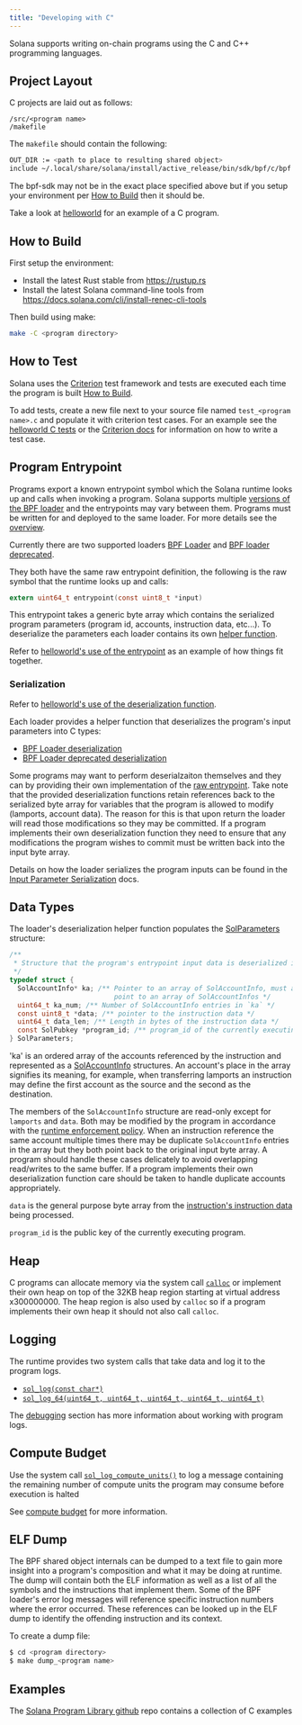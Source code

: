 ```yaml
---
title: "Developing with C"
---
```


Solana supports writing on-chain programs using the C and C++ programming
languages.

## Project Layout

C projects are laid out as follows:

```
/src/<program name>
/makefile
```

The `makefile` should contain the following:

```bash
OUT_DIR := <path to place to resulting shared object>
include ~/.local/share/solana/install/active_release/bin/sdk/bpf/c/bpf.mk
```

The bpf-sdk may not be in the exact place specified above but if you setup your
environment per [How to Build](#how-to-build) then it should be.

Take a look at
[helloworld](https://github.com/solana-labs/example-helloworld/tree/master/src/program-c)
for an example of a C program.

## How to Build

First setup the environment:

- Install the latest Rust stable from https://rustup.rs
- Install the latest Solana command-line tools from
  https://docs.solana.com/cli/install-renec-cli-tools

Then build using make:

```bash
make -C <program directory>
```

## How to Test

Solana uses the [Criterion](https://github.com/Snaipe/Criterion) test framework
and tests are executed each time the program is built [How to
Build](#how-to-build).

To add tests, create a new file next to your source file named `test_<program name>.c` and populate it with criterion test cases. For an example see the
[helloworld C
tests](https://github.com/solana-labs/example-helloworld/blob/master/src/program-c/src/helloworld/test_helloworld.c)
or the [Criterion docs](https://criterion.readthedocs.io/en/master) for
information on how to write a test case.

## Program Entrypoint

Programs export a known entrypoint symbol which the Solana runtime looks up and
calls when invoking a program. Solana supports multiple [versions of the BPF
loader](overview.md#versions) and the entrypoints may vary between them.
Programs must be written for and deployed to the same loader. For more details
see the [overview](overview#loaders).

Currently there are two supported loaders [BPF
Loader](https://github.com/solana-labs/solana/blob/7ddf10e602d2ed87a9e3737aa8c32f1db9f909d8/sdk/program/src/bpf_loader.rs#L17)
and [BPF loader
deprecated](https://github.com/solana-labs/solana/blob/7ddf10e602d2ed87a9e3737aa8c32f1db9f909d8/sdk/program/src/bpf_loader_deprecated.rs#L14).

They both have the same raw entrypoint definition, the following is the raw
symbol that the runtime looks up and calls:

```c
extern uint64_t entrypoint(const uint8_t *input)
```

This entrypoint takes a generic byte array which contains the serialized program
parameters (program id, accounts, instruction data, etc...). To deserialize the
parameters each loader contains its own [helper function](#Serialization).

Refer to [helloworld's use of the
entrypoint](https://github.com/solana-labs/example-helloworld/blob/bc0b25c0ccebeff44df9760ddb97011558b7d234/src/program-c/src/helloworld/helloworld.c#L37)
as an example of how things fit together.

### Serialization

Refer to [helloworld's use of the deserialization
function](https://github.com/solana-labs/example-helloworld/blob/bc0b25c0ccebeff44df9760ddb97011558b7d234/src/program-c/src/helloworld/helloworld.c#L43).

Each loader provides a helper function that deserializes the program's input
parameters into C types:

- [BPF Loader
  deserialization](https://github.com/solana-labs/solana/blob/d2ee9db2143859fa5dc26b15ee6da9c25cc0429c/sdk/bpf/c/inc/solana_sdk.h#L304)
- [BPF Loader deprecated
  deserialization](https://github.com/solana-labs/solana/blob/8415c22b593f164020adc7afe782e8041d756ddf/sdk/bpf/c/inc/deserialize_deprecated.h#L25)

Some programs may want to perform deserialzaiton themselves and they can by
providing their own implementation of the [raw entrypoint](#program-entrypoint).
Take note that the provided deserialization functions retain references back to
the serialized byte array for variables that the program is allowed to modify
(lamports, account data). The reason for this is that upon return the loader
will read those modifications so they may be committed. If a program implements
their own deserialization function they need to ensure that any modifications
the program wishes to commit must be written back into the input byte array.

Details on how the loader serializes the program inputs can be found in the
[Input Parameter Serialization](overview.md#input-parameter-serialization) docs.

## Data Types

The loader's deserialization helper function populates the
[SolParameters](https://github.com/solana-labs/solana/blob/8415c22b593f164020adc7afe782e8041d756ddf/sdk/bpf/c/inc/solana_sdk.h#L276)
structure:

```c
/**
 * Structure that the program's entrypoint input data is deserialized into.
 */
typedef struct {
  SolAccountInfo* ka; /** Pointer to an array of SolAccountInfo, must already
                          point to an array of SolAccountInfos */
  uint64_t ka_num; /** Number of SolAccountInfo entries in `ka` */
  const uint8_t *data; /** pointer to the instruction data */
  uint64_t data_len; /** Length in bytes of the instruction data */
  const SolPubkey *program_id; /** program_id of the currently executing program */
} SolParameters;
```

'ka' is an ordered array of the accounts referenced by the instruction and
represented as a
[SolAccountInfo](https://github.com/solana-labs/solana/blob/8415c22b593f164020adc7afe782e8041d756ddf/sdk/bpf/c/inc/solana_sdk.h#L173)
structures. An account's place in the array signifies its meaning, for example,
when transferring lamports an instruction may define the first account as the
source and the second as the destination.

The members of the `SolAccountInfo` structure are read-only except for
`lamports` and `data`. Both may be modified by the program in accordance with
the [runtime enforcement
policy](developing/programming-model/accounts.md#policy). When an instruction
reference the same account multiple times there may be duplicate
`SolAccountInfo` entries in the array but they both point back to the original
input byte array. A program should handle these cases delicately to avoid
overlapping read/writes to the same buffer. If a program implements their own
deserialization function care should be taken to handle duplicate accounts
appropriately.

`data` is the general purpose byte array from the [instruction's instruction
data](developing/programming-model/transactions.md#instruction-data) being
processed.

`program_id` is the public key of the currently executing program.

## Heap

C programs can allocate memory via the system call
[`calloc`](https://github.com/solana-labs/solana/blob/c3d2d2134c93001566e1e56f691582f379b5ae55/sdk/bpf/c/inc/solana_sdk.h#L245)
or implement their own heap on top of the 32KB heap region starting at virtual
address x300000000. The heap region is also used by `calloc` so if a program
implements their own heap it should not also call `calloc`.

## Logging

The runtime provides two system calls that take data and log it to the program
logs.

- [`sol_log(const char*)`](https://github.com/solana-labs/solana/blob/d2ee9db2143859fa5dc26b15ee6da9c25cc0429c/sdk/bpf/c/inc/solana_sdk.h#L128)
- [`sol_log_64(uint64_t, uint64_t, uint64_t, uint64_t, uint64_t)`](https://github.com/solana-labs/solana/blob/d2ee9db2143859fa5dc26b15ee6da9c25cc0429c/sdk/bpf/c/inc/solana_sdk.h#L134)

The [debugging](debugging.md#logging) section has more information about working
with program logs.

## Compute Budget

Use the system call
[`sol_log_compute_units()`](https://github.com/solana-labs/solana/blob/d3a3a7548c857f26ec2cb10e270da72d373020ec/sdk/bpf/c/inc/solana_sdk.h#L140)
to log a message containing the remaining number of compute units the program
may consume before execution is halted

See [compute budget](developing/programming-model/runtime.md#compute-budget)
for more information.

## ELF Dump

The BPF shared object internals can be dumped to a text file to gain more
insight into a program's composition and what it may be doing at runtime. The
dump will contain both the ELF information as well as a list of all the symbols
and the instructions that implement them. Some of the BPF loader's error log
messages will reference specific instruction numbers where the error occurred.
These references can be looked up in the ELF dump to identify the offending
instruction and its context.

To create a dump file:

```bash
$ cd <program directory>
$ make dump_<program name>
```

## Examples

The [Solana Program Library github](https://github.com/solana-labs/solana-program-library/tree/master/examples/c) repo contains a collection of C examples
